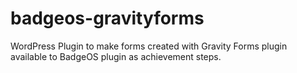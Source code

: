 # badgeos-gravityforms
WordPress Plugin to make forms created with Gravity Forms plugin available to BadgeOS plugin as achievement steps.
